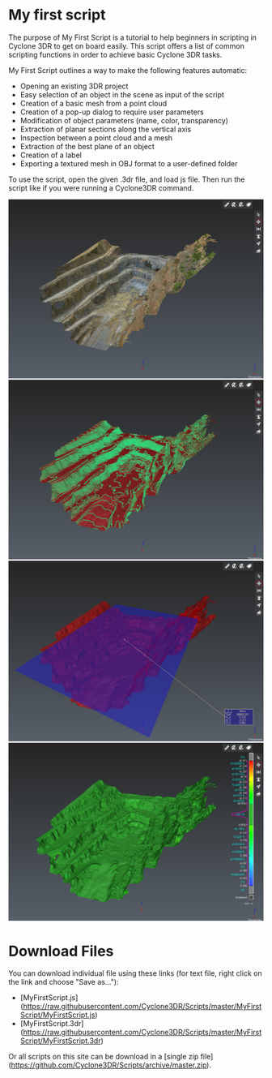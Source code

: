 # My first script

The purpose of My First Script is a tutorial to help beginners in scripting in Cyclone 3DR to get on board easily. This script offers a list of common scripting functions in order to achieve basic Cyclone 3DR tasks.

My First Script outlines a way to make the following features automatic:
-	Opening an existing 3DR project
-	Easy selection of an object in the scene as input of the script
-	Creation of a basic mesh from a point cloud
-	Creation of a pop-up dialog to require user parameters
-	Modification of object parameters (name, color, transparency)
-	Extraction of planar sections along the vertical axis
-	Inspection between a point cloud and a mesh
-	Extraction of the best plane of an object
-	Creation of a label
-	Exporting a textured mesh in OBJ format to a user-defined folder


To use the script, open the given .3dr file, and load js file. Then run the script like if you were running a Cyclone3DR command.

![alt text](https://raw.githubusercontent.com/Cyclone3DR/Scripts/master/MyFirstScript/Screenshot1.png "screenshot1")
![alt text](https://raw.githubusercontent.com/Cyclone3DR/Scripts/master/MyFirstScript/Screenshot2.png "screenshot2")
![alt text](https://raw.githubusercontent.com/Cyclone3DR/Scripts/master/MyFirstScript/Screenshot3.png "screenshot3")
![alt text](https://raw.githubusercontent.com/Cyclone3DR/Scripts/master/MyFirstScript/Screenshot4.png "screenshot4")

# Download Files

You can download individual file using these links (for text file, right click on the link and choose "Save as..."):

- [MyFirstScript.js] (https://raw.githubusercontent.com/Cyclone3DR/Scripts/master/MyFirstScript/MyFirstScript.js)
- [MyFirstScript.3dr] (https://raw.githubusercontent.com/Cyclone3DR/Scripts/master/MyFirstScript/MyFirstScript.3dr)

Or all scripts on this site can be download in a [single zip file] (https://github.com/Cyclone3DR/Scripts/archive/master.zip).